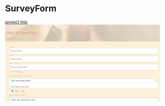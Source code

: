 # SurveyForm
[project link](https://codepen.io/Aimi894/full/KKWwVob)
![image](https://github.com/aimee8moon/SurveyForm/blob/main/image.png?raw=true)
